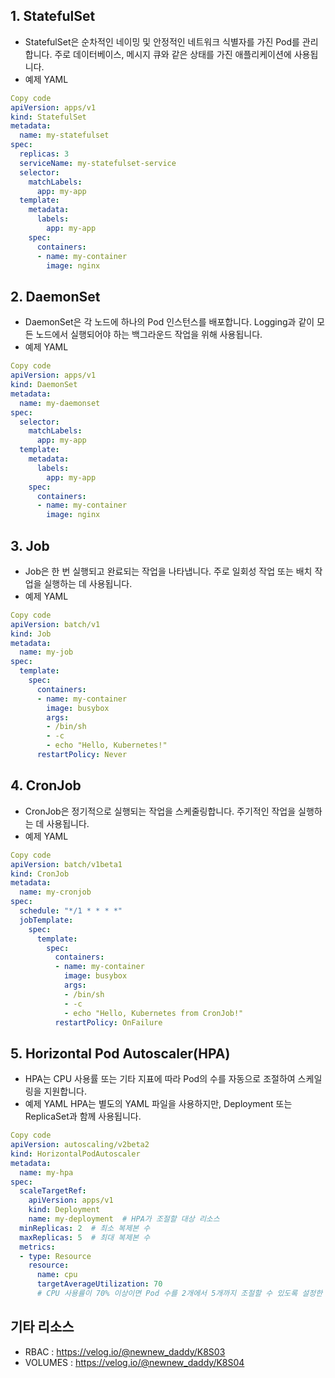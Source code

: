 ## 1. StatefulSet

- StatefulSet은 순차적인 네이밍 및 안정적인 네트워크 식별자를 가진 Pod를 관리합니다. 주로 데이터베이스, 메시지 큐와 같은 상태를 가진 애플리케이션에 사용됩니다.
- 예제 YAML
```yaml
Copy code
apiVersion: apps/v1
kind: StatefulSet
metadata:
  name: my-statefulset
spec:
  replicas: 3
  serviceName: my-statefulset-service
  selector:
    matchLabels:
      app: my-app
  template:
    metadata:
      labels:
        app: my-app
    spec:
      containers:
      - name: my-container
        image: nginx
```
## 2. DaemonSet
- DaemonSet은 각 노드에 하나의 Pod 인스턴스를 배포합니다. Logging과 같이 모든 노드에서 실행되어야 하는 백그라운드 작업을 위해 사용됩니다.
- 예제 YAML
```yaml
Copy code
apiVersion: apps/v1
kind: DaemonSet
metadata:
  name: my-daemonset
spec:
  selector:
    matchLabels:
      app: my-app
  template:
    metadata:
      labels:
        app: my-app
    spec:
      containers:
      - name: my-container
        image: nginx
```
## 3. Job
- Job은 한 번 실행되고 완료되는 작업을 나타냅니다. 주로 일회성 작업 또는 배치 작업을 실행하는 데 사용됩니다.
- 예제 YAML
```yaml
Copy code
apiVersion: batch/v1
kind: Job
metadata:
  name: my-job
spec:
  template:
    spec:
      containers:
      - name: my-container
        image: busybox
        args:
        - /bin/sh
        - -c
        - echo "Hello, Kubernetes!"
      restartPolicy: Never
```
## 4. CronJob
- CronJob은 정기적으로 실행되는 작업을 스케줄링합니다. 주기적인 작업을 실행하는 데 사용됩니다.
- 예제 YAML
```yaml
Copy code
apiVersion: batch/v1beta1
kind: CronJob
metadata:
  name: my-cronjob
spec:
  schedule: "*/1 * * * *"
  jobTemplate:
    spec:
      template:
        spec:
          containers:
          - name: my-container
            image: busybox
            args:
            - /bin/sh
            - -c
            - echo "Hello, Kubernetes from CronJob!"
          restartPolicy: OnFailure
```
## 5. Horizontal Pod Autoscaler(HPA)
- HPA는 CPU 사용률 또는 기타 지표에 따라 Pod의 수를 자동으로 조절하여 스케일링을 지원합니다.
- 예제 YAML HPA는 별도의 YAML 파일을 사용하지만, Deployment 또는 ReplicaSet과 함께 사용됩니다.
```yaml
Copy code
apiVersion: autoscaling/v2beta2
kind: HorizontalPodAutoscaler
metadata:
  name: my-hpa
spec:
  scaleTargetRef:
    apiVersion: apps/v1
    kind: Deployment
    name: my-deployment  # HPA가 조절할 대상 리소스
  minReplicas: 2  # 최소 복제본 수
  maxReplicas: 5  # 최대 복제본 수
  metrics:
  - type: Resource
    resource:
      name: cpu
      targetAverageUtilization: 70
      # CPU 사용률이 70% 이상이면 Pod 수를 2개에서 5개까지 조절할 수 있도록 설정한 HPA
```

## 기타 리소스
- RBAC : https://velog.io/@newnew_daddy/K8S03
- VOLUMES : https://velog.io/@newnew_daddy/K8S04